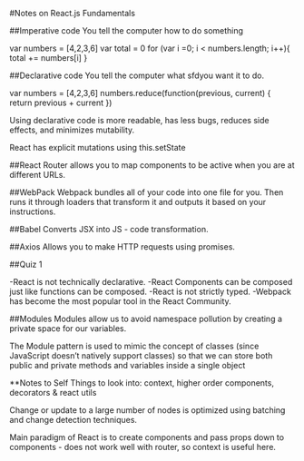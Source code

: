 #Notes on React.js Fundamentals

##Imperative code
You tell the computer how to do something

var numbers = [4,2,3,6]
var total = 0
for (var i =0; i < numbers.length; i++){
  total += numbers[i]
}

##Declarative code
You tell the computer what sfdyou want it to do.

var numbers = [4,2,3,6]
numbers.reduce(function(previous, current) {
  return previous + current
})

Using declarative code is more readable, has less bugs, reduces side effects, and minimizes mutability.

React has explicit mutations using this.setState



##React Router
allows you to map components to be active when you are at different URLs.

<Router history={hashHistory}>
  <Route path = '/' component={Main}>
    <IndexRoute component={Home} />
    <Route path='playerOne' header='Player One' component={PromptContainer} />
    <Route path='playerTwo/:playerOne' header='Player Two' component={PromptContainer}/>
    <Route path='battle' component={ConfirmBattleContainer} />
    <Route path='results' component={ResultsContainer} />
  </Route>
</Router>

##WebPack
Webpack bundles all of your code into one file for you. Then runs it through loaders that transform it and outputs it based on your instructions.

##Babel
 Converts JSX into JS - code transformation.

##Axios
Allows you to make HTTP requests using promises.

##Quiz 1

-React is not technically declarative.
-React Components can be composed just like functions can be composed.
-React is not strictly typed.
-Webpack has become the most popular tool in the React Community.


##Modules
Modules allow us to avoid namespace pollution by creating a private space for our variables.

The Module pattern is used to mimic the concept of classes (since JavaScript doesn’t natively support classes) so that we can store both public and private methods and variables inside a single object 


**Notes to Self
 Things to look into:
 context, higher order components, decorators & react utils

 Change or update to a large number of nodes is optimized using batching and change detection techniques.

 Main paradigm of React is to create components and pass props down to components - does not work well with router, so context is useful here.